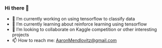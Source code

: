 ### Hi there 👋

- 🔭 I’m currently working on using tensorflow to classify data
- 🌱 I’m currently learning about reinforce learning using tensorflow
- 👯 I’m looking to collaborate on Kaggle competition or other interesting projects
- 📫 How to reach me: AaronMendlovitz@gmail.com

